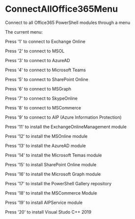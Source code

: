 # ConnectAllOffice365Menu
Connect to all Office365 PowerShell modules through a menu

The current menu:

Press '1' to connect to Exchange Online

Press '2' to connect to MSOL

Press '3' to connect to AzureAD

Press '4' to connect to Microsoft Teams

Press '5' to connect to SharePoint Online

Press '6' to connect to MSGraph

Press '7' to connect to SkypeOnline

Press '8' to connect to MSCommerce

Press '9' to connect to AIP (Azure Information Protection)

Press '11' to install the ExchangeOnlineManagement module

Press '12' to install the MSOnline module

Press '13' to install the AzureAD module

Press '14' to install the Microsoft Temas module

Press '15' to install SharePoint Online module

Press '16' to install the Microsoft Graph module

Press '17' to install the PowerShell Gallery repository

Press '18' to install the MSCommerce Module

Press '19' to install AIPService module

Press '20' to install Visual Studo C++ 2019
